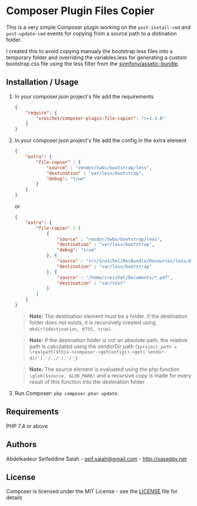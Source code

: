 Composer Plugin Files Copier
========================================

This is a very simple Composer plugin working on the `post-install-cmd` and `post-update-cmd` events for copying from a source path to a distination folder.

I created this to avoid copying manualy the bootstrap less files into a temporary folder and overriding the variables.less for generating a custom bootstrap.css file using the less filter from the [symfony/assetic-bundle](https://github.com/symfony/assetic-bundle).


Installation / Usage
--------------------

1. In your composer.json project's file add the requirements

    ``` json
    {
        "require": {
            "sreichel/composer-plugin-file-copier": ">=1.1.0"
        }
    }
    ```

2. In your composer.json project's file add the config in the extra element

    ``` json
    {
        "extra": {
            "file-copier" : {
                "source" : "vendor/twbs/bootstrap/less",
                "destination" : "var/less/bootstrap",
                "debug": "true"
            }
        }
    }
    ```

    or

    ``` json
    {
        "extra": {
            "file-copier" : [
                {
                    "source" : "vendor/twbs/bootstrap/less",
                    "destination" : "var/less/bootstrap",
                    "debug": "true"
                }, {
                    "source" : "src/Sreichel/ResBundle/Resources/less/bootstrap/*.less",
                    "destination" : "var/less/bootstrap"
                }, {
                    "source" : "/home/sreichel/Documents/*.pdf",
                    "destination" : "var/test"
                }
            ]
        }
    }
    ```

    > **Note:** The destination element must be a folder. if the destination folder does not exists, it is recursively created using `mkdir($destination, 0755, true)`.

    > **Note:** If the destination folder is not an absolute path, the relative path is calculated using the vendorDir path (`$project_path = \realpath($this->composer->getConfig()->get('vendor-dir').'/../').'/'`;)

    > **Note:** The source element is evaluated using the php function `\glob($source, GLOB_MARK)` and a recursive copy is made for every result of this function into the destination folder

3. Run Composer: `php composer.phar update`.


Requirements
------------

PHP 7.4 or above


Authors
-------

Abdelkadeur Seifeddine Salah - <seif.salah@gmail.com> - <http://sasedev.net><br />


License
-------

Composer is licensed under the MIT License - see the [LICENSE](./LICENSE) file for details

